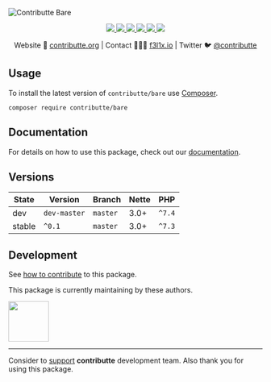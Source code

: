 ![Contributte Bare](https://heatbadger.now.sh/github/readme/contributte/bare/)


<p align=center>
  <a href="https://github.com/contributte/bare/actions">
    <img src="https://badgen.net/github/checks/contributte/bare/master?cache=300">
  </a>
  <a href="https://coveralls.io/r/contributte/bare">
    <img src="https://badgen.net/coveralls/c/github/contributte/bare?cache=300">
  </a>
  <a href="https://packagist.org/packages/contributte/bare">
    <img src="https://badgen.net/packagist/dm/contributte/bare">
  </a>
  <a href="https://packagist.org/packages/contributte/bare">
    <img src="https://badgen.net/packagist/v/contributte/bare">
  </a>
  <a href="http://bit.ly/ctteg">
    <img src="https://badgen.net/badge/chat/gitter/cyan">
  </a>
  <a href="https://contributte.org/partners.html">
    <img src="https://badgen.net/badge/become/a%20patron/F96854">
  </a>
<p>

<p align=center>
Website 🚀 <a href="https://contributte.org">contributte.org</a> | Contact 👨🏻‍💻 <a href="https://f3l1x.io">f3l1x.io</a> | Twitter 🐦 <a href="https://twitter.com/contributte">@contributte</a>
</p>

## Usage

To install the latest version of `contributte/bare` use [Composer](https://getcomposer.com).

```
composer require contributte/bare
```

## Documentation

For details on how to use this package, check out our [documentation](.docs).

## Versions

| State       | Version       | Branch   | Nette | PHP     |
|-------------|---------------|----------|-------|---------|
| dev         | `dev-master`  | `master` | 3.0+  | `^7.4`  |
| stable      | `^0.1`        | `master` | 3.0+  | `^7.3`  |

## Development

See [how to contribute](https://contributte.org/contributing.html) to this package.

This package is currently maintaining by these authors.

<a href="https://github.com/f3l1x">
  <img width="80" height="80" src="https://avatars2.githubusercontent.com/u/538058?v=3&s=80">
</a>

-----

Consider to [support](https://contributte.org/partners.html) **contributte** development team.
Also thank you for using this package.
